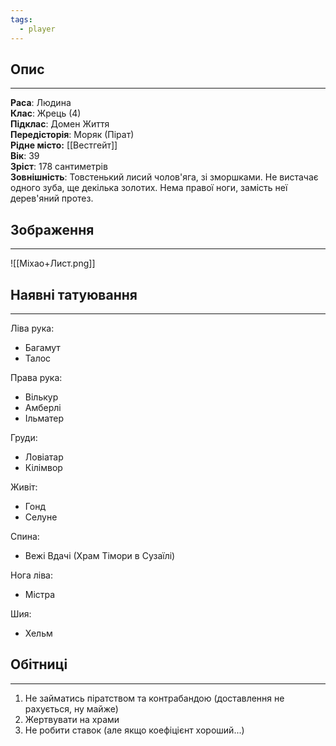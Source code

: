 ```yaml
---
tags:
  - player
---
```

## Опис
---
**Раса**: Людина  
**Клас**: Жрець (4)  
**Підклас**: Домен Життя  
**Передісторія**: Моряк (Пірат)  
**Рідне місто:** [[Вестгейт]]  
**Вік**: 39  
**Зріст**: 178 сантиметрів  
**Зовнішність**: Товстенький лисий чолов'яга, зі зморшками. Не вистачає одного зуба, ще декілька золотих. Нема правої ноги, замість неї дерев'яний протез.  

## Зображення
---
![[Міхао+Лист.png]]

## Наявні татуювання
---
Ліва рука:

- Багамут  
- Талос  

Права рука:

- Вількур  
- Амберлі  
- Ільматер  

Груди:

- Ловіатар  
- Кілімвор  

Живіт:

- Гонд  
- Селуне  

Спина:

- Вежі Вдачі (Храм Тімори в Сузаїлі)  

Нога ліва:

- Містра

Шия:

- Хельм  

## Обітниці
---
1. Не займатись піратством та контрабандою (доставлення не рахується, ну майже)  
2. Жертвувати на храми  
3. Не робити ставок (але якщо коефіцієнт хороший...)  